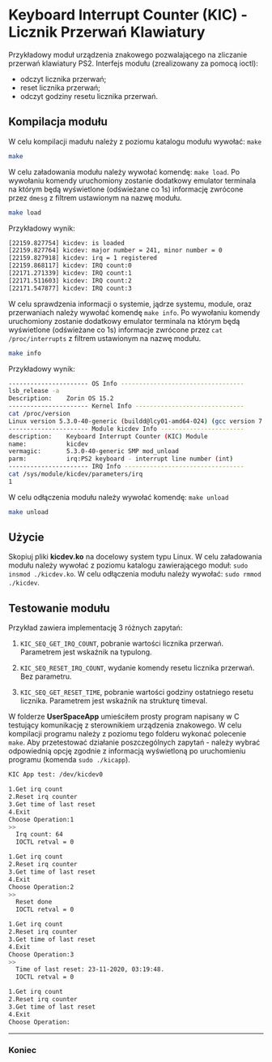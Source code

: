 # Keyboard Interrupt Counter (KIC) - Licznik Przerwań Klawiatury

Przykładowy moduł urządzenia znakowego pozwalającego na zliczanie przerwań klawiatury PS2.
Interfejs modułu (zrealizowany za pomocą ioctl):
- odczyt licznika przerwań;
- reset licznika przerwań;
- odczyt godziny resetu licznika przerwań.

## Kompilacja modułu

W celu kompilacji madułu należy z poziomu katalogu modułu wywołać: `make`

```bash
make
```

W celu załadowania modułu należy wywołać komendę: `make load`. Po wywołaniu komendy uruchomiony zostanie dodatkowy emulator terminala na którym będą wyświetlone (odświeżane co 1s) informację zwrócone przez `dmesg` z filtrem ustawionym na nazwę modułu.

```bash
make load
```

Przykładowy wynik:
```bash
[22159.827754] kicdev: is loaded
[22159.827764] kicdev: major number = 241, minor number = 0
[22159.827918] kicdev: irq = 1 registered
[22159.868117] kicdev: IRQ count:0
[22171.271339] kicdev: IRQ count:1
[22171.511603] kicdev: IRQ count:2
[22171.547877] kicdev: IRQ count:3
```

W celu sprawdzenia informacji o systemie, jądrze systemu, module, oraz przerwaniach należy wywołać komendę `make info`. Po wywołaniu komendy uruchomiony zostanie dodatkowy emulator terminala na którym będą wyświetlone (odświeżane co 1s) informacje zwrócone przez `cat /proc/interrupts` z filtrem ustawionym na nazwę modułu.

```bash
make info
```

Przykładowy wynik:

```bash
---------------------- OS Info ----------------------------------
lsb_release -a
Description:	Zorin OS 15.2
---------------------- Kernel Info ------------------------------
cat /proc/version
Linux version 5.3.0-40-generic (buildd@lcy01-amd64-024) (gcc version 7.4.0 (Ubuntu 7.4.0-1ubuntu1~18.04.1)) #32~18.04.1-Ubuntu SMP Mon Feb 3 14:05:59 UTC 2020
---------------------- Module kicdev Info -----------------------
description:    Keyboard Interrupt Counter (KIC) Module
name:           kicdev
vermagic:       5.3.0-40-generic SMP mod_unload 
parm:           irq:PS2 keyboard - interrupt line number (int)
---------------------- IRQ Info ---------------------------------
cat /sys/module/kicdev/parameters/irq
1
```

W celu odłączenia modułu należy wywołać komendę: `make unload`

```bash
make unload
```

## Użycie

Skopiuj pliki **kicdev.ko** na docelowy system typu Linux. W celu załadowania modułu należy wywołać z poziomu katalogu zawierającego moduł: `sudo insmod ./kicdev.ko`. W celu odłączenia modułu należy wywołać: `sudo rmmod ./kicdev`. 

## Testowanie modułu

Przykład zawiera implementację 3 różnych zapytań:

1. `KIC_SEQ_GET_IRQ_COUNT`, pobranie wartości licznika przerwań. Parametrem jest wskaźnik na typulong.

2. `KIC_SEQ_RESET_IRQ_COUNT`, wydanie komendy resetu licznika przerwań. Bez parametru.

3. `KIC_SEQ_GET_RESET_TIME`, pobranie wartości godziny ostatniego resetu licznika. Parametrem jest wskaźnik na strukturę timeval.

W folderze **UserSpaceApp** umieściłem prosty program napisany w C testujący komunikację z sterownikiem urządzenia znakowego. W celu kompilacji programu należy z poziomu tego folderu wykonać polecenie `make`. Aby przetestować działanie poszczególnych zapytań - należy wybrać odpowiednią opcję zgodnie z informacją wyświetloną po uruchomieniu programu (komenda `sudo ./kicapp`).


```bash
KIC App test: /dev/kicdev0 

1.Get irq count
2.Reset irq counter
3.Get time of last reset
4.Exit
Choose Operation:1
>>
  Irq count: 64 
  IOCTL retval = 0

1.Get irq count
2.Reset irq counter
3.Get time of last reset
4.Exit
Choose Operation:2
>>
  Reset done
  IOCTL retval = 0

1.Get irq count
2.Reset irq counter
3.Get time of last reset
4.Exit
Choose Operation:3
>>
  Time of last reset: 23-11-2020, 03:19:48.
  IOCTL retval = 0

1.Get irq count
2.Reset irq counter
3.Get time of last reset
4.Exit
Choose Operation:
```

---

### Koniec


